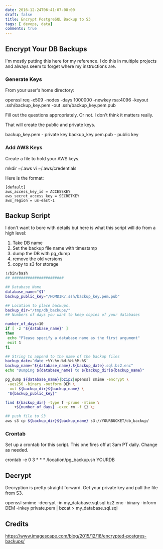 ```yaml
---
date: 2016-12-24T06:41:07-08:00
draft: false
title: Encrypt PostgreSQL Backup to S3
tags: [ devops, data]
comments: true
---
```



## Encrypt Your DB Backups

I'm mostly putting this here for my reference. I do this in multiple projects and always seem to forget where my instructions are.

### Generate Keys

From your user's home directory:

  openssl req -x509 -nodes -days 1000000 -newkey rsa:4096 -keyout .ssh/backup_key.pem -out .ssh/backup_key.pem.pub

Fill out the questions appropriately. Or not. I don't think it matters really.

That will create the public and private keys.

  backup_key.pem - private key
  backup_key.pem.pub - public key

### Add AWS Keys

Create a file to hold your AWS keys.

  mkdir ~/.aws
  vi ~/.aws/credentials

Here is the format:

```
[default]
aws_access_key_id = ACCESSKEY
aws_secret_access_key = SECRETKEY
aws_region = us-east-1
```

## Backup Script

I don't want to bore with details but here is what this script will do from a high level:

1. Take DB name
2. Set the backup file name with timestamp
3. dump the DB with pg_dump
4. remove the old versions
5. copy to s3 for storage

```bash
!/bin/bash
## #######################

## Database Name
database_name="$1"
backup_public_key="/HOMDIR/.ssh/backup_key.pem.pub"

## Location to place backups.
backup_dir="/tmp/db_backups/"
## Numbers of days you want to keep copies of your databases

number_of_days=10
if [ -z "${database_name}" ]
then
 echo "Please specify a database name as the first argument"
 exit 1
fi

## String to append to the name of the backup files
backup_date=`date +%Y-%m-%d-%H-%M-%S`
backup_name="${database_name}.${backup_date}.sql.bz2.enc"
echo "Dumping ${database_name} to ${backup_dir}${backup_name}"

pg_dump ${database_name}|bzip2|openssl smime -encrypt \
 -aes256 -binary -outform DEM \
 -out ${backup_dir}${backup_name} \
 "${backup_public_key}"

find ${backup_dir} -type f -prune -mtime \
    +${number_of_days} -exec rm -f {} \;

## push file to S3
aws s3 cp ${backup_dir}${backup_name} s3://YOURBUCKET/db_backup/

```

### Crontab

Set up a crontab for this script. This one fires off at 3am PT daily. Change as needed.

  crontab -e
  0 3 * * * /location/pg_backup.sh YOURDB

## Decrypt

Decryption is pretty straight forward. Get your private key and pull the file from S3.

  openssl smime -decrypt -in my_database.sql.sql.bz2.enc -binary -inform DEM -inkey private.pem | bzcat >  my_database.sql.sql

## Credits

https://www.imagescape.com/blog/2015/12/18/encrypted-postgres-backups/
